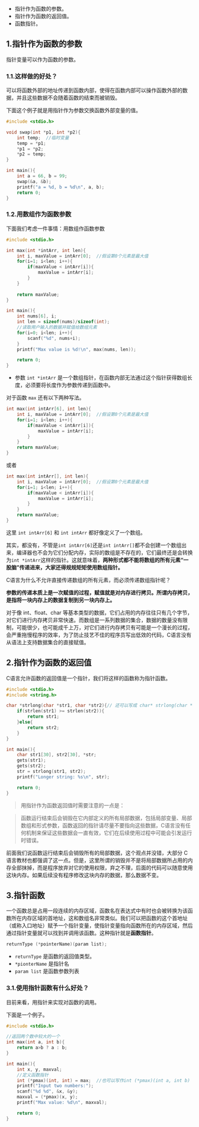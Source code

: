 
- 指针作为函数的参数。
- 指针作为函数的返回值。
- 函数指针。

## 1.指针作为函数的参数

指针变量可以作为函数的参数。

### 1.1.这样做的好处？

可以将函数外部的地址传递到函数内部，使得在函数内部可以操作函数外部的数据，并且这些数据不会随着函数的结束而被销毁。

下面这个例子就是用指针作为参数交换函数外部变量的值。

```c
#include <stdio.h>

void swap(int *p1, int *p2){
    int temp;  //临时变量
    temp = *p1;
    *p1 = *p2;
    *p2 = temp;
}

int main(){
    int a = 66, b = 99;
    swap(&a, &b);
    printf("a = %d, b = %d\n", a, b);
    return 0;
}
```

### 1.2.用数组作为函数参数

下面我们考虑一件事情：用数组作函数参数

```c
#include <stdio.h>

int max(int *intArr, int len){
    int i, maxValue = intArr[0];  //假设第0个元素是最大值
    for(i=1; i<len; i++){
        if(maxValue < intArr[i]){
            maxValue = intArr[i];
        }
    }
   
    return maxValue;
}

int main(){
    int nums[6], i;
    int len = sizeof(nums)/sizeof(int);
    //读取用户输入的数据并赋值给数组元素
    for(i=0; i<len; i++){
        scanf("%d", nums+i);
    }
    printf("Max value is %d!\n", max(nums, len));

    return 0;
}
```

- 参数 `int *intArr` 是一个数组指针，在函数内部无法通过这个指针获得数组长度，必须要将长度作为参数传递到函数中。

对于函数 `max` 还有以下两种写法。

```c
int max(int intArr[6], int len){
    int i, maxValue = intArr[0];  //假设第0个元素是最大值
    for(i=1; i<len; i++){
        if(maxValue < intArr[i]){
            maxValue = intArr[i];
        }
    }
    return maxValue;
}
```

或者

```c
int max(int intArr[], int len){
    int i, maxValue = intArr[0];  //假设第0个元素是最大值
    for(i=1; i<len; i++){
        if(maxValue < intArr[i]){
            maxValue = intArr[i];
        }
    }
    return maxValue;
}
```

这里 `int intArr[6]` 和 `int intArr` 都好像定义了一个数组。

其实，都没有，不管是`int intArr[6]`还是`int intArr[]`都不会创建一个数组出来，编译器也不会为它们分配内存，实际的数组是不存在的，它们最终还是会转换为`int *intArr`这样的指针。这就意味着，**两种形式都不能将数组的所有元素“一股脑”传递进来，大家还得规规矩矩使用数组指针。**

C语言为什么不允许直接传递数组的所有元素，而必须传递数组指针呢？

**参数的传递本质上是一次赋值的过程，赋值就是对内存进行拷贝。所谓内存拷贝，是指将一块内存上的数据复制到另一块内存上。**

对于像 int、float、char 等基本类型的数据，它们占用的内存往往只有几个字节，对它们进行内存拷贝非常快速。而数组是一系列数据的集合，数据的数量没有限制，可能很少，也可能成千上万，对它们进行内存拷贝有可能是一个漫长的过程，会严重拖慢程序的效率，为了防止技艺不佳的程序员写出低效的代码，C语言没有从语法上支持数据集合的直接赋值。

## 2.指针作为函数的返回值

C语言允许函数的返回值是一个指针，我们将这样的函数称为指针函数。

```c
#include <stdio.h>
#include <string.h>

char *strlong(char *str1, char *str2){// 还可以写成 char* strlong(char *str1,char *str2)
    if(strlen(str1) >= strlen(str2)){
        return str1;
    }else{
        return str2;
    }
}

int main(){
    char str1[30], str2[30], *str;
    gets(str1);
    gets(str2);
    str = strlong(str1, str2);
    printf("Longer string: %s\n", str);

    return 0;
}
```

> 用指针作为函数返回值时需要注意的一点是：

> 函数运行结束后会销毁在它内部定义的所有局部数据，包括局部变量、局部数组和形式参数，函数返回的指针请尽量不要指向这些数据，C语言没有任何机制来保证这些数据会一直有效，它们在后续使用过程中可能会引发运行时错误。

前面我们说函数运行结束后会销毁所有的局部数据，这个观点并没错，大部分 C 语言教材也都强调了这一点。但是，这里所谓的销毁并不是将局部数据所占用的内存全部抹掉，而是程序放弃对它的使用权限，弃之不理，后面的代码可以随意使用这块内存。如果后续没有程序修改这块内存的数据，那么数据不变。

## 3.指针函数

一个函数总是占用一段连续的内存区域，函数名在表达式中有时也会被转换为该函数所在内存区域的首地址，这和数组名非常类似。我们可以把函数的这个首地址（或称入口地址）赋予一个指针变量，使指针变量指向函数所在的内存区域，然后通过指针变量就可以找到并调用该函数。这种指针就是**函数指针**。

```c
returnType (*pointerName)(param list);
```

- `returnType`  是函数的返回值类型。
- `*pionterName` 是指针名
- `param list` 是函数参数列表

### 3.1.使用指针函数有什么好处？

目前来看，用指针来实现对函数的调用。

下面是一个例子。

```c
#include <stdio.h>

//返回两个数中较大的一个
int max(int a, int b){
    return a>b ? a : b;
}

int main(){
    int x, y, maxval;
    //定义函数指针
    int (*pmax)(int, int) = max;  //也可以写作int (*pmax)(int a, int b)
    printf("Input two numbers:");
    scanf("%d %d", &x, &y);
    maxval = (*pmax)(x, y);
    printf("Max value: %d\n", maxval);

    return 0;
}
```

